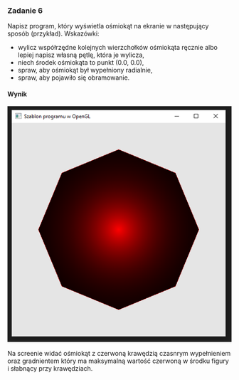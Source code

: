 ### Zadanie 6

Napisz program, który wyświetla ośmiokąt na ekranie w następujący sposób (przykład). Wskazówki:

- wylicz współrzędne kolejnych wierzchołków ośmiokąta ręcznie albo lepiej napisz własną pętlę, która je wylicza,
- niech środek ośmiokąta to punkt (0.0, 0.0),
- spraw, aby ośmiokąt był wypełniony radialnie,
- spraw, aby pojawiło się obramowanie.

#### Wynik

![Screen1](Screen1.png)

Na screenie widać ośmiokąt z czerwoną krawędzią czasnrym wypełnieniem oraz gradnientem który ma maksymalną wartość czerwoną w środku figury i słabnący przy krawędziach.
